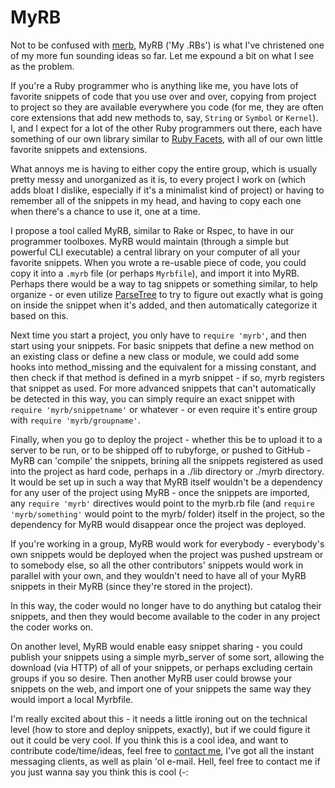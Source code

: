 MyRB
====

Not to be confused with [merb](http://merbivore.com "Merb - Rails done right"), MyRB ('My .RBs') is what I've christened one of my more fun sounding ideas so far. Let me expound a bit on what I see as the problem.

If you're a Ruby programmer who is anything like me, you have lots of favorite snippets of code that you use over and over, copying from project to project so they are available everywhere you code (for me, they are often core extensions that add new methods to, say, `String` or `Symbol` or `Kernel`). I, and I expect for a lot of the other Ruby programmers out there, each have something of our own library similar to [Ruby Facets](http://facets.rubyforge.org "Ruby Facets, the single largest collection of core extension methods and standard library additions available for the Ruby programming language"), with all of our own little favorite snippets and extensions.

What annoys me is having to either copy the entire group, which is usually pretty messy and unorganized as it is, to every project I work on (which adds bloat I dislike, especially if it's a minimalist kind of project) or having to remember all of the snippets in my head, and having to copy each one when there's a chance to use it, one at a time.

I propose a tool called MyRB, similar to Rake or Rspec, to have in our programmer toolboxes. MyRB would maintain (through a simple but powerful CLI executable) a central library on your computer of all your favorite snippets. When you wrote a re-usable piece of code, you could copy it into a `.myrb` file (or perhaps `Myrbfile`), and import it into MyRB. Perhaps there would be a way to tag snippets or something similar, to help organize - or even utilize [ParseTree](http://zenspider.com/ZSS/Products/ParseTree "Ruby ParseTree tools") to try to figure out exactly what is going on inside the snippet when it's added, and then automatically categorize it based on this.

Next time you start a project, you only have to `require 'myrb'`, and then start using your snippets. For basic snippets that define a new method on an existing class or define a new class or module, we could add some hooks into method_missing and the equivalent for a missing constant, and then check if that method is defined in a myrb snippet - if so, myrb registers that snippet as used. For more advanced snippets that can't automatically be detected in this way, you can simply require an exact snippet with `require 'myrb/snippetname'` or whatever - or even require it's entire group with `require 'myrb/groupname'`.

Finally, when you go to deploy the project - whether this be to upload it to a server to be run, or to be shipped off to rubyforge, or pushed to GitHub - MyRB can 'compile' the snippets, brining all the snippets registered as used into the project as hard code, perhaps in a ./lib directory or ./myrb directory. It would be set up in such a way that MyRB itself wouldn't be a dependency for any user of the project using MyRB - once the snippets are imported, any `require 'myrb'` directives would point to the myrb.rb file (and `require 'myrb/something'` would point to the myrb/ folder) itself in the project, so the dependency for MyRB would disappear once the project was deployed.

If you're working in a group, MyRB would work for everybody - everybody's own snippets would be deployed when the project was pushed upstream or to somebody else, so all the other contributors' snippets would work in parallel with your own, and they wouldn't need to have all of your MyRB snippets in their MyRB (since they're stored in the project).

In this way, the coder would no longer have to do anything but catalog their snippets, and then they would become available to the coder in any project the coder works on.

On another level, MyRB would enable easy snippet sharing - you could publish your snippets using a simple myrb_server of some sort, allowing the download (via HTTP) of all of your snippets, or perhaps excluding certain groups if you so desire. Then another MyRB user could browse your snippets on the web, and import one of your snippets the same way they would import a local Myrbfile.

I'm really excited about this - it needs a little ironing out on the technical level (how to store and deploy snippets, exactly), but if we could figure it out it could be very cool. If you think this is a cool idea, and want to contribute code/time/ideas, feel free to [contact me](http://elliottcable.name/contact.xhtml "contact elliottcable"), I've got all the instant messaging clients, as well as plain 'ol e-mail. Hell, feel free to contact me if you just wanna say you think this is cool (-: